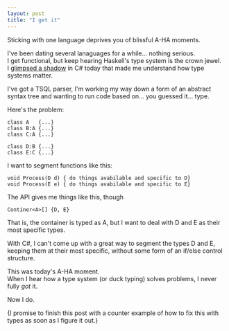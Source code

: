 ```yaml
---
layout: post
title: "I get it"
---
```

Sticking with one language deprives you of blissful A-HA moments.

I've been dating several lanaguages for a while... nothing serious.  
I get functional, but keep hearing Haskell's type system is the crown jewel.  
I [glimpsed a shadow](http://en.wikipedia.org/wiki/Allegory_of_the_Cave) in C# today that made me understand how type systems matter.

I've got a TSQL parser, I'm working my way down a form of an abstract syntax tree and wanting to run code based on... you guessed it... type.

Here's the problem:

    class A   {...}
    class B:A {...}
    class C:A {...}

    class D:B {...}
    class E:C {...}


I want to segment functions like this:

    void Process(D d) { do things avabilable and specific to D}
    void Process(E e) { do things avabilable and specific to E}



The API gives me things like this, though

    Continer<A>[] {D, E}



That is, the container is typed as A, but I want to deal with D and E as their most specific types.

With C#, I can't come up with a great way to segment the types D and E, keeping them at their most specific,
without some form of an if/else control structure.

This was today's A-HA moment.  
When I hear how a type system (or duck typing) solves problems, I never fully _got_ it.


Now I do.

{I promise to finish this post with a counter example of how to fix this with types as soon as I figure it out.}


